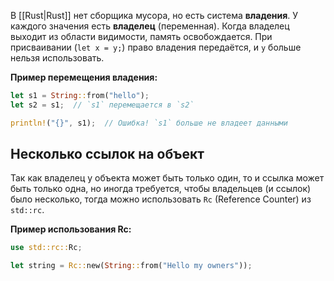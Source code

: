В [[Rust|Rust]] нет сборщика мусора, но есть система **владения**. У каждого значения есть **владелец** (переменная). Когда владелец выходит из области видимости, память освобождается. При присваивании (`let x = y;`) право владения передаётся, и `y` больше нельзя использовать.

**Пример перемещения владения:**

```Rust
let s1 = String::from("hello");
let s2 = s1;  // `s1` перемещается в `s2`

println!("{}", s1);  // Ошибка! `s1` больше не владеет данными
```

## Несколько ссылок на объект

Так как владелец у объекта может быть только один, то и ссылка может быть только одна, но иногда требуется, чтобы владельцев (и ссылок) было несколько, тогда можно использовать `Rc` (Reference Counter) из `std::rc`.

**Пример использования Rc:**

```Rust
use std::rc::Rc;

let string = Rc::new(String::from("Hello my owners"));
```
